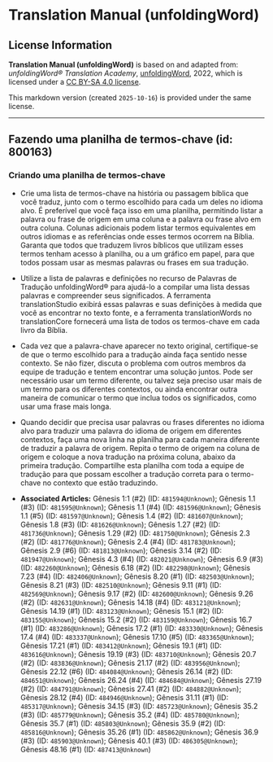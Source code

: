 # Translation Manual (unfoldingWord)

## License Information

**Translation Manual (unfoldingWord)** is based on and adapted from: _unfoldingWord® Translation Academy_, [unfoldingWord](https://unfoldingword.org/utw), 2022, which is licensed under a [CC BY-SA 4.0 license](https://creativecommons.org/licenses/by-sa/4.0/legalcode.en).

This markdown version (created `2025-10-16`) is provided under the same license.



--------------------------------

## Fazendo uma planilha de termos-chave (id: 800163)

### Criando uma planilha de termos\-chave

* Crie uma lista de termos\-chave na história ou passagem bíblica que você traduz, junto com o termo escolhido para cada um deles no idioma alvo. É preferível que você faça isso em uma planilha, permitindo listar a palavra ou frase de origem em uma coluna e a palavra ou frase alvo em outra coluna. Colunas adicionais podem listar termos equivalentes em outros idiomas e as referências onde esses termos ocorrem na Bíblia. Garanta que todos que traduzem livros bíblicos que utilizam esses termos tenham acesso à planilha, ou a um gráfico em papel, para que todos possam usar as mesmas palavras ou frases em sua tradução.
* Utilize a lista de palavras e definições no recurso de Palavras de Tradução unfoldingWord® para ajudá\-lo a compilar uma lista dessas palavras e compreender seus significados. A ferramenta translationStudio exibirá essas palavras e suas definições à medida que você as encontrar no texto fonte, e a ferramenta translationWords no translationCore fornecerá uma lista de todos os termos\-chave em cada livro da Bíblia.
* Cada vez que a palavra\-chave aparecer no texto original, certifique\-se de que o termo escolhido para a tradução ainda faça sentido nesse contexto. Se não fizer, discuta o problema com outros membros da equipe de tradução e tentem encontrar uma solução juntos. Pode ser necessário usar um termo diferente, ou talvez seja preciso usar mais de um termo para os diferentes contextos, ou ainda encontrar outra maneira de comunicar o termo que inclua todos os significados, como usar uma frase mais longa.
* Quando decidir que precisa usar palavras ou frases diferentes no idioma alvo para traduzir uma palavra do idioma de origem em diferentes contextos, faça uma nova linha na planilha para cada maneira diferente de traduzir a palavra de origem. Repita o termo de origem na coluna de origem e coloque a nova tradução na próxima coluna, abaixo da primeira tradução. Compartilhe esta planilha com toda a equipe de tradução para que possam escolher a tradução correta para o termo\-chave no contexto que estão traduzindo.

* **Associated Articles:** Gênesis 1:1 (#2) (ID: `481594@Unknown`); Gênesis 1.1 (#3) (ID: `481595@Unknown`); Gênesis 1.1 (#4) (ID: `481596@Unknown`); Gênesis 1.1 (#5) (ID: `481597@Unknown`); Gênesis 1.4 (#2) (ID: `481607@Unknown`); Gênesis 1.8 (#3) (ID: `481626@Unknown`); Gênesis 1.27 (#2) (ID: `481736@Unknown`); Gênesis 1.29 (#2) (ID: `481750@Unknown`); Gênesis 2.3 (#2) (ID: `481776@Unknown`); Gênesis 2.4 (#4) (ID: `481783@Unknown`); Gênesis 2.9 (#6) (ID: `481813@Unknown`); Gênesis 3.14 (#2) (ID: `481947@Unknown`); Gênesis 4.3 (#4) (ID: `482021@Unknown`); Gênesis 6.9 (#3) (ID: `482260@Unknown`); Gênesis 6.18 (#2) (ID: `482298@Unknown`); Gênesis 7.23 (#4) (ID: `482406@Unknown`); Gênesis 8.20 (#1) (ID: `482503@Unknown`); Gênesis 8.21 (#3) (ID: `482510@Unknown`); Gênesis 9.11 (#1) (ID: `482569@Unknown`); Gênesis 9.17 (#2) (ID: `482600@Unknown`); Gênesis 9.26 (#2) (ID: `482631@Unknown`); Gênesis 14.18 (#4) (ID: `483121@Unknown`); Gênesis 14.19 (#1) (ID: `483123@Unknown`); Gênesis 15.1 (#2) (ID: `483155@Unknown`); Gênesis 15.2 (#2) (ID: `483159@Unknown`); Gênesis 16.7 (#1) (ID: `483286@Unknown`); Gênesis 17.2 (#1) (ID: `483330@Unknown`); Gênesis 17.4 (#4) (ID: `483337@Unknown`); Gênesis 17.10 (#5) (ID: `483365@Unknown`); Gênesis 17.21 (#1) (ID: `483412@Unknown`); Gênesis 19.1 (#1) (ID: `483616@Unknown`); Gênesis 19.19 (#3) (ID: `483710@Unknown`); Gênesis 20.7 (#2) (ID: `483836@Unknown`); Gênesis 21.17 (#2) (ID: `483956@Unknown`); Gênesis 22.12 (#6) (ID: `484084@Unknown`); Gênesis 26.14 (#2) (ID: `484651@Unknown`); Gênesis 26.24 (#4) (ID: `484684@Unknown`); Gênesis 27.19 (#2) (ID: `484791@Unknown`); Gênesis 27.41 (#2) (ID: `484882@Unknown`); Gênesis 28.12 (#4) (ID: `484946@Unknown`); Gênesis 31.11 (#1) (ID: `485317@Unknown`); Gênesis 34.15 (#3) (ID: `485723@Unknown`); Gênesis 35.2 (#3) (ID: `485779@Unknown`); Gênesis 35.2 (#4) (ID: `485780@Unknown`); Gênesis 35.7 (#1) (ID: `485803@Unknown`); Gênesis 35.9 (#2) (ID: `485816@Unknown`); Gênesis 35.26 (#1) (ID: `485862@Unknown`); Gênesis 36.9 (#3) (ID: `485903@Unknown`); Gênesis 40.1 (#3) (ID: `486305@Unknown`); Gênesis 48.16 (#1) (ID: `487413@Unknown`)

